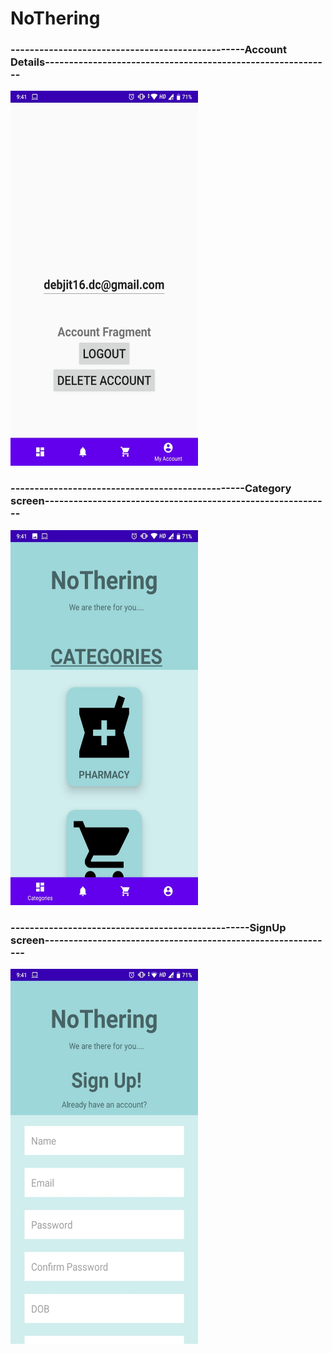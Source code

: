 # NoThering

### -------------------------------------------------Account Details------------------------------------------------------------
<img src = "https://github.com/debjit31/NoThering/blob/master/screenshots/account_details.jpeg" height = "600" width = "300">

### -------------------------------------------------Category screen------------------------------------------------------------
<img src = "https://github.com/debjit31/NoThering/blob/master/screenshots/categories screen.jpeg" height = "600" width = "300">

### --------------------------------------------------SignUp screen-------------------------------------------------------------
<img src = "https://github.com/debjit31/NoThering/blob/master/screenshots/signup screen.jpeg" height = "600" width = "300">


